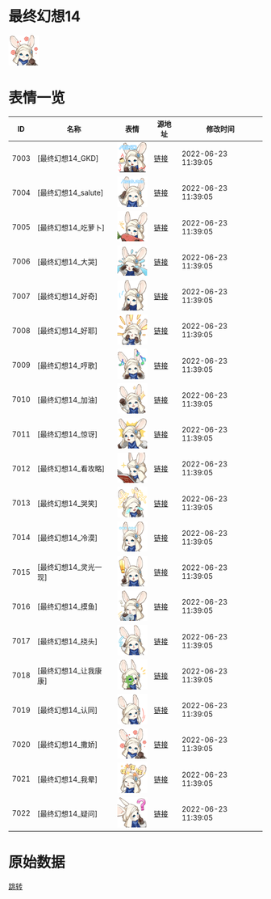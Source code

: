 # 最终幻想14

<img src="./cover.png" height="60" alt="cover" />

# 表情一览

|ID|名称|表情|源地址|修改时间|
|----|----|----|----|----|
|7003|[最终幻想14_GKD]|<img src="./pic/007003_%5B最终幻想14_GKD%5D.png" height="60" alt="GKD"/>|[链接](http://i0.hdslb.com/bfs/emote/cb4b8ba8f925eb23fa337525d851e93b0040760a.png)|2022-06-23 11:39:05|
|7004|[最终幻想14_salute]|<img src="./pic/007004_%5B最终幻想14_salute%5D.png" height="60" alt="salute"/>|[链接](http://i0.hdslb.com/bfs/emote/3b4aff51366e2762439b3f80ca10803118706300.png)|2022-06-23 11:39:05|
|7005|[最终幻想14_吃萝卜]|<img src="./pic/007005_%5B最终幻想14_吃萝卜%5D.png" height="60" alt="吃萝卜"/>|[链接](http://i0.hdslb.com/bfs/emote/fb374ae0716efd1de73e26b7fe8355b059fb7245.png)|2022-06-23 11:39:05|
|7006|[最终幻想14_大哭]|<img src="./pic/007006_%5B最终幻想14_大哭%5D.png" height="60" alt="大哭"/>|[链接](http://i0.hdslb.com/bfs/emote/bfa66572d953bfd68463d99a963064edabfb31a9.png)|2022-06-23 11:39:05|
|7007|[最终幻想14_好奇]|<img src="./pic/007007_%5B最终幻想14_好奇%5D.png" height="60" alt="好奇"/>|[链接](http://i0.hdslb.com/bfs/emote/20916d249d92fafbd169545973f278c7d97fedb6.png)|2022-06-23 11:39:05|
|7008|[最终幻想14_好耶]|<img src="./pic/007008_%5B最终幻想14_好耶%5D.png" height="60" alt="好耶"/>|[链接](http://i0.hdslb.com/bfs/emote/9a55fe4d3fcb344e0533ddb43b92d501462478b5.png)|2022-06-23 11:39:05|
|7009|[最终幻想14_哼歌]|<img src="./pic/007009_%5B最终幻想14_哼歌%5D.png" height="60" alt="哼歌"/>|[链接](http://i0.hdslb.com/bfs/emote/9e83b6939f5be18f5cf1fc489d04c8d6821ee9af.png)|2022-06-23 11:39:05|
|7010|[最终幻想14_加油]|<img src="./pic/007010_%5B最终幻想14_加油%5D.png" height="60" alt="加油"/>|[链接](http://i0.hdslb.com/bfs/emote/7b1f33b2e0381d3119690005786996182132e093.png)|2022-06-23 11:39:05|
|7011|[最终幻想14_惊讶]|<img src="./pic/007011_%5B最终幻想14_惊讶%5D.png" height="60" alt="惊讶"/>|[链接](http://i0.hdslb.com/bfs/emote/99e9a69ce81c5a93ef30ccdca120f46b46dd2fed.png)|2022-06-23 11:39:05|
|7012|[最终幻想14_看攻略]|<img src="./pic/007012_%5B最终幻想14_看攻略%5D.png" height="60" alt="看攻略"/>|[链接](http://i0.hdslb.com/bfs/emote/e19dc1bbc949a7157a975b0e4257d7b087124c55.png)|2022-06-23 11:39:05|
|7013|[最终幻想14_哭笑]|<img src="./pic/007013_%5B最终幻想14_哭笑%5D.png" height="60" alt="哭笑"/>|[链接](http://i0.hdslb.com/bfs/emote/fda9e6b7ff1d0e54b74d740f50fc47211c7c0550.png)|2022-06-23 11:39:05|
|7014|[最终幻想14_冷漠]|<img src="./pic/007014_%5B最终幻想14_冷漠%5D.png" height="60" alt="冷漠"/>|[链接](http://i0.hdslb.com/bfs/emote/f38663a9469089ea534f4722495aedcad615fc9c.png)|2022-06-23 11:39:05|
|7015|[最终幻想14_灵光一现]|<img src="./pic/007015_%5B最终幻想14_灵光一现%5D.png" height="60" alt="灵光一现"/>|[链接](http://i0.hdslb.com/bfs/emote/3ce90875cc07c2787d20b8cb2eff89dbb5f48b4e.png)|2022-06-23 11:39:05|
|7016|[最终幻想14_摸鱼]|<img src="./pic/007016_%5B最终幻想14_摸鱼%5D.png" height="60" alt="摸鱼"/>|[链接](http://i0.hdslb.com/bfs/emote/3aa6ea20ff13ca725a7cd2abb558ce6b719f6fa7.png)|2022-06-23 11:39:05|
|7017|[最终幻想14_挠头]|<img src="./pic/007017_%5B最终幻想14_挠头%5D.png" height="60" alt="挠头"/>|[链接](http://i0.hdslb.com/bfs/emote/2a0ed2b543dd5109cad6d8ff9cd46225ab360f45.png)|2022-06-23 11:39:05|
|7018|[最终幻想14_让我康康]|<img src="./pic/007018_%5B最终幻想14_让我康康%5D.png" height="60" alt="让我康康"/>|[链接](http://i0.hdslb.com/bfs/emote/e0d0821a05420dd561ea6f164f823d3dc640f4f5.png)|2022-06-23 11:39:05|
|7019|[最终幻想14_认同]|<img src="./pic/007019_%5B最终幻想14_认同%5D.png" height="60" alt="认同"/>|[链接](http://i0.hdslb.com/bfs/emote/de636d26121f8162939c9f539380e52f3364cb63.png)|2022-06-23 11:39:05|
|7020|[最终幻想14_撒娇]|<img src="./pic/007020_%5B最终幻想14_撒娇%5D.png" height="60" alt="撒娇"/>|[链接](http://i0.hdslb.com/bfs/emote/1d389b8be70f4faf7d56eaf8a881f2507bb6339a.png)|2022-06-23 11:39:05|
|7021|[最终幻想14_我晕]|<img src="./pic/007021_%5B最终幻想14_我晕%5D.png" height="60" alt="我晕"/>|[链接](http://i0.hdslb.com/bfs/emote/cacd7808881f39ebd2d403a3c32aac59add5c25a.png)|2022-06-23 11:39:05|
|7022|[最终幻想14_疑问]|<img src="./pic/007022_%5B最终幻想14_疑问%5D.png" height="60" alt="疑问"/>|[链接](http://i0.hdslb.com/bfs/emote/78b9ab11d6e3b50f56b4464df0b119095f6af7a4.png)|2022-06-23 11:39:05|

# 原始数据

[跳转](./raw.json)

